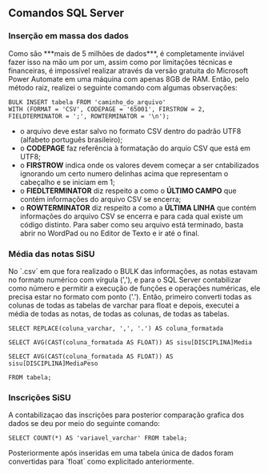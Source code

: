 ## Comandos SQL Server
### Inserção em massa dos dados
<p> Como são ***mais de 5 milhões de dados***, é completamente inviável fazer isso na mão um por um, assim como por limitações técnicas e financeiras, é impossível realizar através da versão gratuita do Microsoft Power Automate em uma máquina com apenas 8GB de RAM. Então, pelo método raiz, realizei o seguinte comando com algumas observações: </p>

    BULK INSERT tabela FROM 'caminho_do_arquivo'
    WITH (FORMAT = 'CSV', CODEPAGE = '65001', FIRSTROW = 2, FIELDTERMINATOR = ';', ROWTERMINATOR = '\n');
   
- o arquivo deve estar salvo no formato CSV dentro do padrão UTF8 (alfabeto português brasileiro);
- o **CODEPAGE** faz referência à formatação do arquio CSV que está em UTF8;
- o **FIRSTROW** indica onde os valores devem começar a ser cntabilizados ignorando um certo numero delinhas acima que representam o cabeçalho e se iniciam em 1;
- o **FIEDLTERMINATOR** diz respeito a como o **ÚLTIMO CAMPO** que contém informações do arquivo CSV se encerra;
- o **ROWTERMINATOR** diz respeito a como a **ÚLTIMA LINHA** que contém informações do arquivo CSV se encerra e para cada qual existe um código distinto. Para saber como seu arquivo está terminado, basta abrir no WordPad ou no Editor de Texto e ir até o final.

### Média das notas SiSU
<p> No `.csv` em que fora realizado o BULK das informações, as notas estavam no formato numérico com vírgula (','), e para o SQL Server contabilizar como número e permitir a execução de funções e operações numéricas, ele precisa estar no formato com ponto ('.'). Então, primeiro converti todas as colunas de todas as tabelas de varchar para float e depois, executei a média de todas as notas, de todas as colunas, de todas as tabelas. </p>

    SELECT REPLACE(coluna_varchar, ',', '.') AS coluna_formatada
	
	SELECT AVG(CAST(coluna_formatada AS FLOAT)) AS sisu[DISCIPLINA]Media
	
	SELECT AVG(CAST(coluna_formatada AS FLOAT)) AS sisu[DISCIPLINA]MediaPeso
	
    FROM tabela;
	
### Inscrições SiSU
<p> A contabilizaçao das inscrições para posterior comparação grafica dos dados se deu por meio do seguinte comando: </p>

    SELECT COUNT(*) AS 'variavel_varchar' FROM tabela;

<p> Posteriormente após inseridas em uma tabela única de dados foram convertidas para `float` como explicitado anteriormente. </p>
